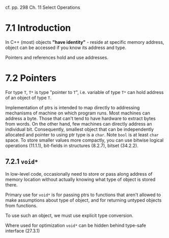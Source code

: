 cf. pp. 298 Ch. 11 Select Operations

# 7.1 Introduction

In C++ (most) objects **"have identity"** - reside at specific memory address, object can be accessed if you know its address and type.

Pointers and references hold and use addresses.

# 7.2 Pointers 

For type `T`, `T*` is type "pointer to `T`", i.e. variable of type `T*` can hold address of an object of type `T`.

Implementation of ptrs is intended to map directly to addressing mechanisms of machine on which program runs. Most machines can address a byte.
Those that can't tend to have hardware to extract bytes from words. 
On the other hand, few machines can directly address an individual bit.
Consequently, smallest object that can be independently allocated and pointer to using ptr type is a `char`. Note `bool` is at least `char` space.
To store smaller values more compactly, you can use bitwise logical operations (11.1.1), bit-fields in structures (8.2.7), bitset (34.2.2).

## 7.2.1 `void*`

In low-level code, occasionally need to store or pass along address of memory location without actually knowing what type of object is stored there. 

Primary use for `void*` is for passing ptrs to functions that aren't allowed to make assumptions about type of object, and for returning untyped objects from functions. 

To use such an object, we must use explicit type conversion.

Where used for optimization `void*` can be hidden behind type-safe interface (27.3.1)